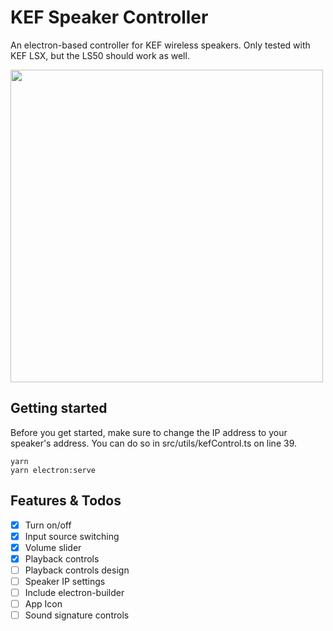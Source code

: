 # KEF Speaker Controller
An electron-based controller for KEF wireless speakers. Only tested with KEF LSX, but the LS50 should work as well.

<img src="https://i.imgur.com/6OPbLZ1.jpg" width="500">

## Getting started
Before you get started, make sure to change the IP address to your speaker's address. You can do so in src/utils/kefControl.ts on line 39.

```
yarn
yarn electron:serve
```

## Features & Todos
- [x] Turn on/off
- [x] Input source switching
- [x] Volume slider
- [x] Playback controls
- [ ] Playback controls design
- [ ] Speaker IP settings
- [ ] Include electron-builder
- [ ] App Icon
- [ ] Sound signature controls
